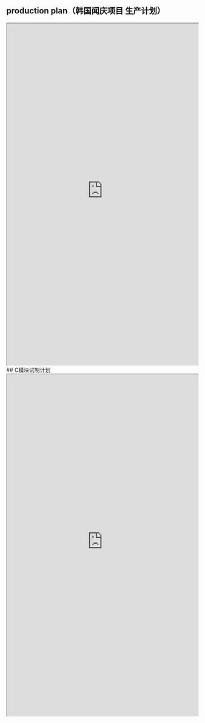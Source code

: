 ## production plan（韩国闻庆项目 生产计划）
<div>
<iframe src="https://5docs.oss-cn-shanghai.aliyuncs.com/res/韩国闻庆项目案例/production plan（韩国闻庆项目 生产计划）.pdf" width="100%" height="900px" >
</iframe>
</div>
## C模块试制计划
<div>
<iframe src="https://5docs.oss-cn-shanghai.aliyuncs.com/res/%E9%9F%A9%E5%9B%BD%E9%97%BB%E5%BA%86%E9%A1%B9%E7%9B%AE%E6%A1%88%E4%BE%8B/C%20module%20trial-production%20plan%20%EF%BC%88C%E6%A8%A1%E5%9D%97%E8%AF%95%E5%88%B6%E8%AE%A1%E5%88%92%EF%BC%89.pdf" width="100%" height="900px" >
</iframe>
</div>
